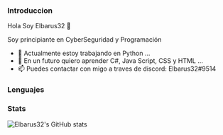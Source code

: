 ### Introduccion

Hola Soy Elbarus32 👋

Soy principiante en CyberSeguridad y Programación

- 🔭 Actualmente estoy trabajando en Python ...
- 👯 En un futuro quiero aprender C#, Java Script, CSS y HTML ...
- 📫 Puedes contactar con migo a traves de discord: Elbarus32#9514


### Lenguajes

### Stats
![Elbarus32's GitHub stats](https://github-readme-stats.vercel.app/api?username=Elbarus32&show_icons=true&theme=radical)
